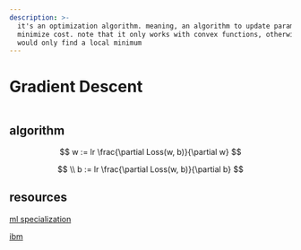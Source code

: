 ```yaml
---
description: >-
  it's an optimization algorithm. meaning, an algorithm to update parameters to
  minimize cost. note that it only works with convex functions, otherwise it
  would only find a local minimum
---
```


# Gradient Descent

<figure><img src="https://static.javatpoint.com/tutorial/machine-learning/images/gradient-descent-in-machine-learning1.png" alt=""><figcaption></figcaption></figure>

## algorithm

$$
w := lr \frac{\partial Loss(w, b)}{\partial w}
$$

$$
\\ b := lr \frac{\partial Loss(w, b)}{\partial b}
$$

## resources

[ml specialization](https://www.coursera.org/learn/neural-networks-deep-learning/home/week/2)

[ibm](https://www.ibm.com/topics/gradient-descent)
